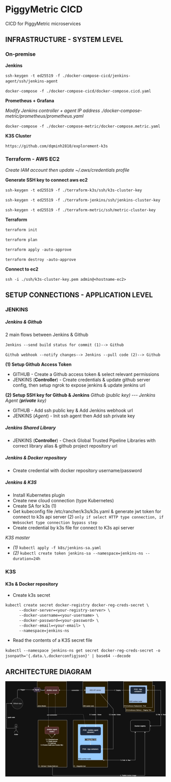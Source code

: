 # PiggyMetric CICD
CICD for PiggyMetric microservices

## INFRASTRUCTURE - SYSTEM LEVEL
### On-premise
**Jenkins**

`ssh-keygen -t ed25519 -f ./docker-compose-cicd/jenkins-agent/ssh/jenkins-agent`

`docker-compose -f ./docker-compose-cicd/docker-compose.cicd.yaml`

**Prometheus + Grafana**

*Modify Jenkins controller + agent IP address ./docker-compose-metric/prometheus/prometheus.yaml*

`docker-compose -f ./docker-compose-metric/docker-compose.metric.yaml`

**K3S Cluster**

`https://github.com/dqminh2810/explorement-k3s`

### Terraform - AWS EC2
*Create IAM account then update ~/.aws/credentials profile*

**Generate SSH key to connect aws ec2**

`ssh-keygen -t ed25519 -f ./terraform-k3s/ssh/k3s-cluster-key`

`ssh-keygen -t ed25519 -f ./terraform-jenkins/ssh/jenkins-cluster-key`

`ssh-keygen -t ed25519 -f ./terraform-metric/ssh/metric-cluster-key`

**Terraform**

`terraform init`

`terraform plan`

`terraform apply -auto-approve`

`terraform destroy -auto-approve`

**Connect to ec2**

`ssh -i ./ssh/k3s-cluster-key.pem admin@<hostname-ec2>`

## SETUP CONNECTIONS - APPLICATION LEVEL
### JENKINS
##### Jenkins & Github 
2 main flows between Jenkins & Github

`Jenkins --send build status for commit (1)--> Github`

`Github webhook --notify changes--> Jenkins --pull code (2)--> Github`

**(1) Setup Github Access Token**
- GITHUB - Create a Github access token & select relevant permissions
- JENKINS (**Controller**) - Create credentials & update github server config, then setup ngrok to expose jenkins &  update jenkins url

**(2) Setup SSH key for Github & Jenkins**
*Github (public key) --- Jenkins Agent (**private** key)*
- GITHUB - Add ssh public key & Add Jenkins webhook url
- JENKINS (*Agent*) - Init ssh agent then Add ssh private key 

##### Jenkins Shared Library
- JENKINS (**Controller**) - Check Global Trusted Pipeline Libraries with correct library alias & github project repository url

##### Jenkins & Docker repository
- Create credential with docker repository username/password

##### Jenkins & K3S
- Install Kubernetes plugin
- Create new cloud connection (type Kubernetes)
- Create SA for k3s (1)
- Get kubeconfig file /etc/rancher/k3s/k3s.yaml & generate jwt token for connect to k3s api server (2) `only if select HTTP type connection, if Websocket type connection bypass step`
- Create credential by k3s file for connect to K3s api server

*K3S master*
- *(1)* `kubectl apply -f k8s/jenkins-sa.yaml`
- *(2)* `kubectl create token jenkins-sa --namespace=jenkins-ns --duration=24h`

### K3S
#### K3s & Docker repository
- Create k3s secret

```
kubectl create secret docker-registry docker-reg-creds-secret \
      --docker-server=<your-registry-server> \
      --docker-username=<your-username> \
      --docker-password=<your-password> \
      --docker-email=<your-email> \
      --namespace=jenkins-ns 
```

- Read the contents of a K3S secret file

`kubectl --namespace jenkins-ns get secret docker-reg-creds-secret -o jsonpath='{.data.\.dockerconfigjson}' | base64 --decode`

## ARCHITECTURE DIAGRAM

![CICD_Architecture](https://github.com/dqminh2810/PiggyMetricCICD/blob/master/docs/PM-cicd.jpg)
